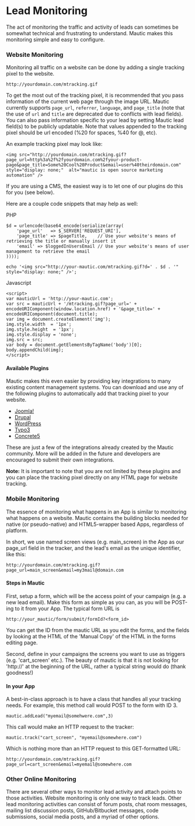 # Lead Monitoring
The act of monitoring the traffic and activity of leads can sometimes be somewhat technical and frustrating to understand. Mautic makes this monitoring simple and easy to configure.

### Website Monitoring

Monitoring all traffic on a website can be done by adding a single tracking pixel to the website.

```
http://yourdomain.com/mtracking.gif
```

To get the most out of the tracking pixel, it is recommended that you pass information of the current web page through the image URL.  Mautic currently supports `page_url`, `referrer`, `language`, and `page_title` (note that the use of `url` and `title` are deprecated due to conflicts with lead fields).  You can also pass information specific to your lead by setting Mautic lead field(s) to be publicly updatable. Note that values appended to the tracking pixel should be url encoded (%20 for spaces, %40 for @, etc).

An example tracking pixel may look like:

```
<img src="http://yourdomain.com/mtracking.gif?page_url=http%3a%2f%2fyourdomain.com%2fyour-product-page&page_title=Some%20Cool%20Product&email=user%40theirdomain.com" style="display: none;"  alt="mautic is open source marketing automation" />
```

If you are using a CMS, the easiest way is to let one of our plugins do this for you (see below).

Here are a couple code snippets that may help as well:

PHP

```
$d = urlencode(base64_encode(serialize(array(
    'page_url'   => $_SERVER['REQUEST_URI'], 
    'page_title' => $pageTitle,    // Use your website's means of retrieving the title or manually insert it
    'email' => $loggedInUsersEmail // Use your website's means of user management to retrieve the email
))));

echo '<img src="http://your-mautic.com/mtracking.gif?d=' . $d . '" style="display: none;" />';
```

Javascript

```
<script>
var mauticUrl = 'http://your-mautic.com';    
var src = mauticUrl + '/mtracking.gif?page_url=' + encodeURIComponent(window.location.href) + '&page_title=' + encodeURIComponent(document.title);    
var img = document.createElement('img');    
img.style.width  = '1px';    
img.style.height  = '1px';    
img.style.display = 'none';    
img.src = src;    
var body = document.getElementsByTagName('body')[0];    
body.appendChild(img);
</script>
```

#### Available Plugins

Mautic makes this even easier by providing key integrations to many existing content management systems. You can download and use any of the following plugins to automatically add that tracking pixel to your website.

* [Joomla!](http://mautic.org/integration/joomla)
* [Drupal](http://mautic.org/integration/drupal)
* [WordPress](http://mautic.org/integration/wordpress)
* [Typo3](http://mautic.org/integration/typo3)
* [Concrete5](http://mautic.org/integration/concrete5)

These are just a few of the integrations already created by the Mautic community. More will be added in the future and developers are encouraged to submit their own integrations.

**Note:** It is important to note that you are not limited by these plugins and you can place the tracking pixel directly on any HTML page for website tracking.

### Mobile Monitoring

The essence of monitoring what happens in an App is similar to monitoring what happens on a website. Mautic contains the building blocks needed for native (or pseudo-native) and HTML5-wrapper based Apps, regardless of platform.

In short, we use named screen views (e.g. main_screen) in the App as our page_url field in the tracker, and the lead's email as the unique identifier, like this:

```
http://yourdomain.com/mtracking.gif?page_url=main_screen&email=my3mail@domain.com
```

#### Steps in Mautic

First, setup a form, which will be the access point of your campaign (e.g. a new lead email). Make this form as simple as you can, as you will be POST-ing to it from your App. The typical form URL is 

```
http://your_mautic/form/submit/formId?<form_id>
```

You can get the ID from the mautic URL as you edit the forms, and the fields by looking at the HTML of the 'Manual Copy' of the HTML in the forms editing page.


Second, define in your campaigns the screens you want to use as triggers (e.g. 'cart_screen' etc.). The beauty of mautic is that it is not looking for 'http://' at the beginning of the URL, rather a typical string would do (thank goodness!)

#### In your App

A best-in-class approach is to have a class that handles all your tracking needs. For example, this method call would POST to the form with ID 3.

```
mautic.addLead("myemail@somehwere.com",3)
```

This call would make an HTTP request to the tracker:

```
mautic.track("cart_screen", "myemail@somewhere.com")
```

Which is nothing more than an HTTP request to this GET-formatted URL:
```
http://yourdomain.com/mtracking.gif?page_url=cart_screen&email=myemail@somewhere.com
```



### Other Online Monitoring

There are several other ways to monitor lead activity and attach points to those activities. Website monitoring is only one way to track leads. Other lead monitoring activities can consist of forum posts, chat room messages, mailing list discussion posts, GitHub/Bitbucket messages, code submissions, social media posts, and a myriad of other options.
